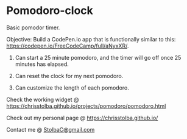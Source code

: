 # Pomodoro-clock
Basic pomodor timer.

Objective: Build a CodePen.io app that is functionally similar to this: https://codepen.io/FreeCodeCamp/full/aNyxXR/.

1) Can start a 25 minute pomodoro, and the timer will go off once 25 minutes has elapsed.

2) Can reset the clock for my next pomodoro.

3) Can customize the length of each pomodoro.



Check the working widget @ https://chrisstolba.github.io/projects/pomodoro/pomodoro.html

Check out my personal page @ https://chrisstolba.github.io/

Contact me @ StolbaC@gmail.com